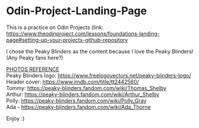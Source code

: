 # Odin-Project-Landing-Page
This is a practice on Odin Projects (link: https://www.theodinproject.com/lessons/foundations-landing-page#setting-up-your-projects-github-repository

I chose the Peaky Blinders as the content because I love the Peaky Blinders! (Any Peaky fans here?)

<ins>PHOTOS REFERENCE</ins>  
Peaky Blinders logo: https://www.freelogovectors.net/peaky-blinders-logo/  
Header cover: https://www.imdb.com/title/tt2442560/  
Tommy: https://peaky-blinders.fandom.com/wiki/Thomas_Shelby  
Arthur: https://peaky-blinders.fandom.com/wiki/Arthur_Shelby  
Polly: https://peaky-blinders.fandom.com/wiki/Polly_Gray  
Ada - https://peaky-blinders.fandom.com/wiki/Ada_Thorne  

Enjoy :)
